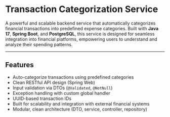 # Transaction Categorization Service

A powerful and scalable backend service that automatically categorizes financial transactions into predefined expense categories. Built with **Java 17**, **Spring Boot**, and **PostgreSQL**, this service is designed for seamless integration into financial platforms, empowering users to understand and analyze their spending patterns.

---

## Features

- Auto-categorize transactions using predefined categories
- Clean RESTful API design (Spring Web)
- Input validation via DTOs (`@Validated`, `@NotNull`)
- Exception handling with custom global handler
- UUID-based transaction IDs
- Built for scalability and integration with external financial systems
- Modular, clean architecture (DTO, service, controller, repository)
